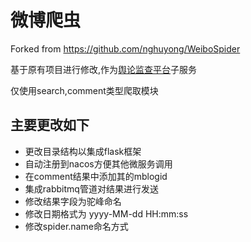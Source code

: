 # 微博爬虫
Forked from https://github.com/nghuyong/WeiboSpider

基于原有项目进行修改,作为[舆论监查平台](https://github.com/DaiCae/PublicOpinionMonitoring)子服务

仅使用search,comment类型爬取模块

## 主要更改如下
- 更改目录结构以集成flask框架
- 自动注册到nacos方便其他微服务调用
- 在comment结果中添加其的mblogid
- 集成rabbitmq管道对结果进行发送
- 修改结果字段为驼峰命名
- 修改日期格式为 yyyy-MM-dd HH:mm:ss
- 修改spider.name命名方式
